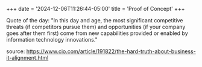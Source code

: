 +++
date = '2024-12-06T11:26:44-05:00'
title = 'Proof of Concept'
+++

Quote of the day: "In this day and age, the most significant competitive threats (if competitors pursue them) and opportunities (if your company goes after them first) come from new capabilities provided or enabled by information technology innovations."

source: https://www.cio.com/article/191822/the-hard-truth-about-business-it-alignment.html
